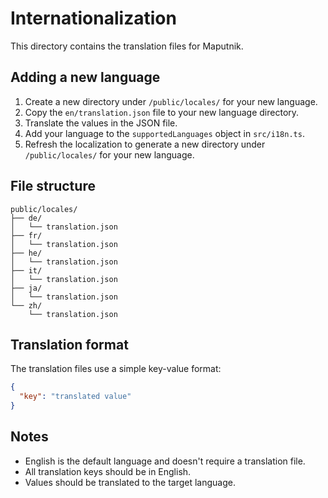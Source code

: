 # Internationalization

This directory contains the translation files for Maputnik.

## Adding a new language

1. Create a new directory under `/public/locales/` for your new language.
2. Copy the `en/translation.json` file to your new language directory.
3. Translate the values in the JSON file.
4. Add your language to the `supportedLanguages` object in `src/i18n.ts`.
5. Refresh the localization to generate a new directory under `/public/locales/` for your new language.

## File structure

```
public/locales/
├── de/
│   └── translation.json
├── fr/
│   └── translation.json
├── he/
│   └── translation.json
├── it/
│   └── translation.json
├── ja/
│   └── translation.json
└── zh/
    └── translation.json
```

## Translation format

The translation files use a simple key-value format:

```json
{
  "key": "translated value"
}
```

## Notes

- English is the default language and doesn't require a translation file.
- All translation keys should be in English.
- Values should be translated to the target language.
